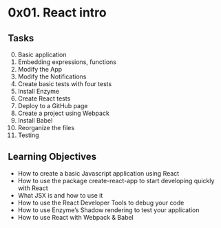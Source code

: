 # 0x01. React intro

## Tasks
0. Basic application
1. Embedding expressions, functions
2. Modify the App
3. Modify the Notifications
4. Create basic tests with four tests
5. Install Enzyme
6. Create React tests
7. Deploy to a GitHub page
8. Create a project using Webpack
9. Install Babel
10. Reorganize the files
11. Testing

## Learning Objectives
- How to create a basic Javascript application using React
- How to use the package create-react-app to start developing quickly with React
- What JSX is and how to use it
- How to use the React Developer Tools to debug your code
- How to use Enzyme’s Shadow rendering to test your application
- How to use React with Webpack & Babel
